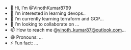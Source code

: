 - 👋 Hi, I’m @VinothKumar8799
- 👀 I’m interested in learning devops..
- 🌱 I’m currently learning terraform and GCP...
- 💞️ I’m looking to collaborate on ...
- 📫 How to reach me @vinoth_kumar87@outlook.com...
- 😄 Pronouns: ...
- ⚡ Fun fact: ...

<!---
VinothKumar8799/VinothKumar8799 is a ✨ special ✨ repository because its `README.md` (this file) appears on your GitHub profile.
You can click the Preview link to take a look at your changes.
--->
